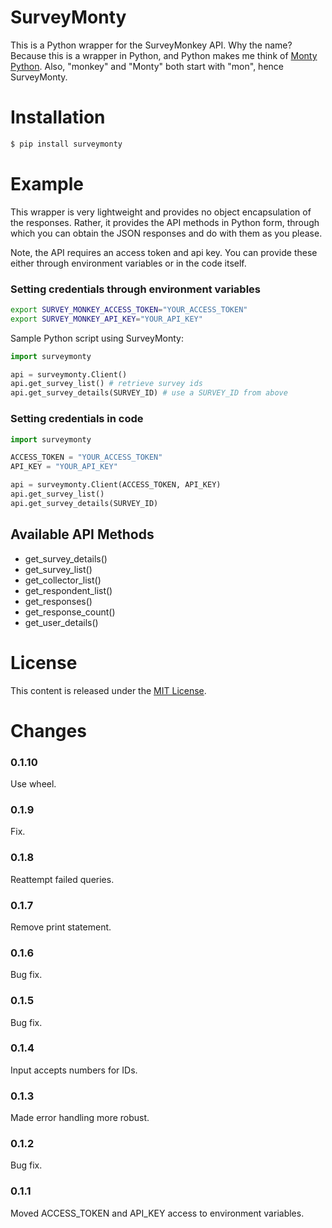 # SurveyMonty

This is a Python wrapper for the SurveyMonkey API. Why the name? Because this
is a wrapper in Python, and Python makes me think of [Monty Python][1]. Also,
"monkey" and "Monty" both start with "mon", hence SurveyMonty.

[1]:http://en.wikipedia.org/wiki/Monty_Python

# Installation
```bash
$ pip install surveymonty
```

# Example
This wrapper is very lightweight and provides no object encapsulation of the
responses. Rather, it provides the API methods in Python form, through which
you can obtain the JSON responses and do with them as you please.

Note, the API requires an access token and api key. You can provide these
either through environment variables or in the code itself.

### Setting credentials through environment variables
```bash
export SURVEY_MONKEY_ACCESS_TOKEN="YOUR_ACCESS_TOKEN"
export SURVEY_MONKEY_API_KEY="YOUR_API_KEY"
```

Sample Python script using SurveyMonty:
```python
import surveymonty

api = surveymonty.Client()
api.get_survey_list() # retrieve survey ids
api.get_survey_details(SURVEY_ID) # use a SURVEY_ID from above
```

### Setting credentials in code
```python
import surveymonty

ACCESS_TOKEN = "YOUR_ACCESS_TOKEN"
API_KEY = "YOUR_API_KEY"

api = surveymonty.Client(ACCESS_TOKEN, API_KEY)
api.get_survey_list()
api.get_survey_details(SURVEY_ID)
```

## Available API Methods
- get\_survey\_details()
- get\_survey\_list()
- get\_collector\_list()
- get\_respondent\_list()
- get\_responses()
- get\_response\_count()
- get\_user\_details()

# License
This content is released under the [MIT License](./LICENSE.md).

# Changes
### 0.1.10
Use wheel.

### 0.1.9
Fix.

### 0.1.8
Reattempt failed queries.

### 0.1.7
Remove print statement.

### 0.1.6
Bug fix.

### 0.1.5
Bug fix.

### 0.1.4
Input accepts numbers for IDs.

### 0.1.3
Made error handling more robust.

### 0.1.2
Bug fix.

### 0.1.1
Moved ACCESS\_TOKEN and API\_KEY access to environment variables.

